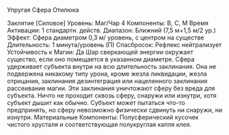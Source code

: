 
Упругая Сфера Отилюка

Заклятие [Силовое]
Уровень: Маг/Чар 4
Компоненты: В, С, М
Время Активации: 1 стандартн. действ.
Диапазон: Ближний (7,5 м+1,5 м/2 ур.)
Эффект: Сфера диаметром 0,3 м/
уровень, с центром на существе
Длительность: 1 минута/уровень (П)
Спасбросок: Рефлекс нейтрализует
Устойчивость к Магии: Да
Шар сверкающей энергии окружает
существо, если оно помещается в указанном диаметре. Сфера удерживает
субъекта внутри на всю длительность
заклинания. Она не подвержена никакому типу урона, кроме жезла ликвидации,
жезла отрицания, заклинания дезинтеграция или нацеленного заклинания
рассеивание магии. Эти заклинания уничтожают сферу без вреда для субъекта.
Ничто не проходит сквозь сферу, снаружи или изнутри, хотя субъект дышит как
обычно. Субъект может пытаться что-то
предпринять, но сферу невозможно физически сдвинуть ни снаружи, ни изнутри.
Материальные Компоненты: Полусферический кусочек чистого хрусталя
и соответствующая полукруглая капля
клея.